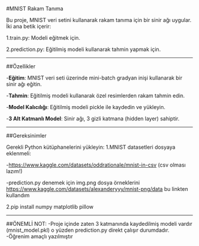#MNIST Rakam Tanıma

Bu proje, MNIST veri setini kullanarak rakam tanıma için bir sinir ağı uygular. İki ana betik içerir:

1.train.py: Modeli eğitmek için.

2.prediction.py: Eğitilmiş modeli kullanarak tahmin yapmak için.

---


##Özellikler

-**Eğitim**: MNIST veri seti üzerinde mini-batch gradyan inişi kullanarak bir sinir ağı eğitin.

-**Tahmin**: Eğitilmiş modeli kullanarak özel resimlerden rakam tahmin edin.

-**Model Kalıcılığı**: Eğitilmiş modeli pickle ile kaydedin ve yükleyin.

-**3 Alt Katmanlı Model**: Sinir ağı, 3 gizli katmana (hidden layer) sahiptir.

---

##Gereksinimler

Gerekli Python kütüphanelerini yükleyin:
1.MNIST datasetleri dosyaya eklenmeli:

-https://www.kaggle.com/datasets/oddrationale/mnist-in-csv (csv olması lazım!)

-prediction.py denemek için img.png dosya örneklerini https://www.kaggle.com/datasets/alexanderyyy/mnist-png/data bu linkten kullandım

2.pip install numpy matplotlib pillow

---

##ÖNEMLİ NOT:
-Proje içinde zaten 3 katmanında kaydedilmiş modeli vardır (mnist_model.pkl) o yüzden prediction.py direkt çalışır durumdadır.
-Öğrenim amaçlı yazılmıştır

